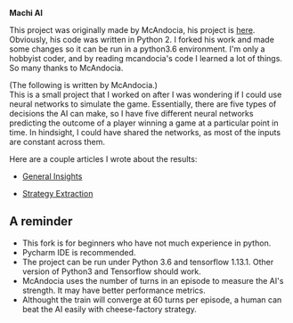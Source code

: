 **Machi AI**

This project was originally made by McAndocia, his project is [here](https://github.com/mcandocia/machi_ai). Obviously, his code was written in Python 2. I forked his work and made some changes so it can be run in a python3.6 environment. I'm only a hobbyist coder, and by reading mcandocia's code I learned a lot of things. So many thanks to McAndocia.

(The following is written by McAndocia.)<br>
This is a small project that I worked on after I was wondering if I could use neural networks to simulate the game. Essentially, there are five types of decisions the AI can make, so I have five different neural networks predicting the outcome of a player winning a game at a particular point in time. In hindsight, I could have shared the networks, as most of the inputs are constant across them.

Here are a couple articles I wrote about the results:

* [General Insights](http://maxcandocia.com/article/2017/Jul/22/using-neural-networks-to-play-board-games/)

* [Strategy Extraction](http://maxcandocia.com/article/2017/Jul/30/using-ai-for-machi-koro-strategy/)

## A reminder
* This fork is for beginners who have not much experience in python.
* Pycharm IDE is recommended.
* The project can be run under Python 3.6 and tensorflow 1.13.1. Other version of Python3 and Tensorflow should work.
* McAndocia uses the number of turns in an episode to measure the AI's strength. It may have better performance metrics. 
* Althought the train will converge at 60 turns per episode, a human can beat the AI easily with cheese-factory strategy.
